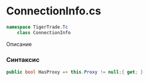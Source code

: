 
# ConnectionInfo.cs
```csharp
namespace TigerTrade.Tc  
    class ConnectionInfo
```

Описание

### Синтаксис
```csharp
public bool HasProxy => this.Proxy != null;{ get; }
```
